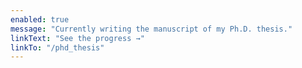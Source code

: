 ```yaml
---
enabled: true
message: "Currently writing the manuscript of my Ph.D. thesis."
linkText: "See the progress →"
linkTo: "/phd_thesis"
---
```

